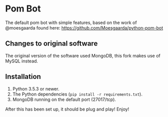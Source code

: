 # Pom Bot
The default pom bot with simple features, based on the work of @moesgaarda found here: https://github.com/Moesgaarda/python-pom-bot

## Changes to original software
The original version of the software used MongoDB, this fork makes use of MySQL instead.

## Installation

1. Python 3.5.3 or newer.
2. The Python dependencies (`pip install -r requirements.txt`).
3. MongoDB running on the default port (27017/tcp).

After this has been set up, it should be plug and play! Enjoy!
